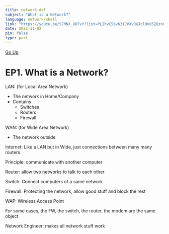 ```yaml
---
title: network-def
subject: "What is a Network?"
language: network/shell
link: "https://youtu.be/S7MNX_UD7vY?list=PLIhvC56v63IJVXv0GJcl9vO5Z6znCVb1P"
date: 2022-11-02
pin: false
type: part
---
```

[Go Up](200-301-CCNA.md)
# EP1. What is a Network?

LAN: (for Local Area Network)
+ The network in Home/Company
+ Contains
	+ Switches
	+ Routers
	+ Firewall

WAN: (for Wide Area Network)
+ The network outside

Internet: Like a LAN but in Wide, just connections between many many routers

Principle: communicate with another computer

Router: allow two networks to talk to each other

Switch: Connect computers of a same network

Firewall: Protecting the network, allow good stuff and block the rest

WAP: Wireless Access Point

For some cases, the FW, the switch, the router, the modem are the same object

Network Engineer: makes all network stuff work